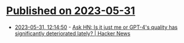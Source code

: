 # [Published on 2023-05-31](index.md)

* [2023-05-31, 12:14:50](https://lobste.rs/s/m1jpgr/ask_hn_is_it_just_me_gpt_4_s_quality_has) - [Ask HN: Is it just me or GPT-4's quality has significantly deteriorated lately? | Hacker News](https://news.ycombinator.com/item?id=36134249)

